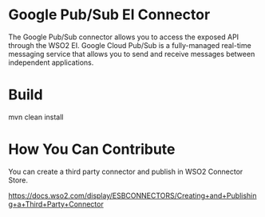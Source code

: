 # Google Pub/Sub EI Connector

The Google Pub/Sub connector allows you to access the exposed API through the WSO2 EI. Google Cloud Pub/Sub is a fully-managed real-time messaging service that allows you to send and receive messages between independent applications.

 # Build

mvn clean install
# How You Can Contribute

You can create a third party connector and publish in WSO2 Connector Store.

https://docs.wso2.com/display/ESBCONNECTORS/Creating+and+Publishing+a+Third+Party+Connector

